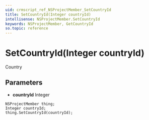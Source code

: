 ```yaml
---
uid: crmscript_ref_NSProjectMember_SetCountryId
title: SetCountryId(Integer countryId)
intellisense: NSProjectMember.SetCountryId
keywords: NSProjectMember, GetCountryId
so.topic: reference
---
```


# SetCountryId(Integer countryId)

Country

## Parameters

* **countryId** Integer

```crmscript
NSProjectMember thing;
Integer countryId;
thing.SetCountryId(countryId);
```

